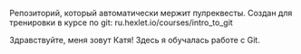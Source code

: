 Репозиторий, который автоматически мержит пулреквесты. Создан для тренировки в курсе по git: ru.hexlet.io/courses/intro_to_git

Здравствуйте, меня зовут Катя! Здесь я обучалась работе с Git.

